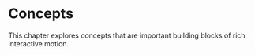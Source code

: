 # Concepts

This chapter explores concepts that are important building blocks of rich, interactive motion.